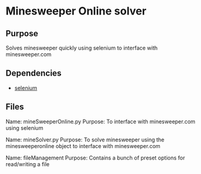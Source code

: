 # Minesweeper Online solver
## Purpose
Solves minesweeper quickly using selenium to interface with minesweeper.com 

## Dependencies
- [selenium](https://selenium-python.readthedocs.io/)

## Files
Name:        mineSweeperOnline.py
Purpose:     To interface with minesweeper.com using selenium

Name:        mineSolver.py
Purpose:     To solve minesweeper using the minesweeperonline object to interface with minesweeper.com

Name:        fileManagement
Purpose:     Contains a bunch of preset options for read/writing a file